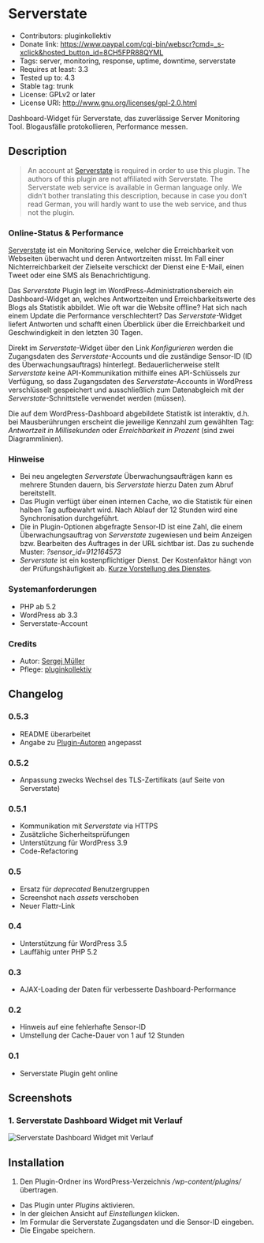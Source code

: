 # Serverstate #
* Contributors:      pluginkollektiv
* Donate link:       https://www.paypal.com/cgi-bin/webscr?cmd=_s-xclick&hosted_button_id=8CH5FPR88QYML
* Tags:              server, monitoring, response, uptime, downtime, serverstate
* Requires at least: 3.3
* Tested up to:      4.3
* Stable tag:        trunk
* License:           GPLv2 or later
* License URI:       http://www.gnu.org/licenses/gpl-2.0.html


Dashboard-Widget für Serverstate, das zuverlässige Server Monitoring Tool. Blogausfälle protokollieren, Performance messen.


## Description ##

> An account at [Serverstate](https://serverstate.de/ "Server Monitoring") is required in order to use this plugin. The authors of this plugin are not affiliated with Serverstate.
> The Serverstate web service is available in German language only. We didn’t bother translating this description, because in case you don’t read German, you will hardly want to use the web service, and thus not the plugin.

### Online-Status & Performance ###
[Serverstate](https://serverstate.de/ "Server Monitoring") ist ein Monitoring Service, welcher die Erreichbarkeit von Webseiten überwacht und deren Antwortzeiten misst. Im Fall einer Nichterreichbarkeit der Zielseite verschickt der Dienst eine E-Mail, einen Tweet oder eine SMS als Benachrichtigung.

Das *Serverstate* Plugin legt im WordPress-Administrationsbereich ein Dashboard-Widget an, welches Antwortzeiten und Erreichbarkeitswerte des Blogs als Statistik abbildet. Wie oft war die Website offline? Hat sich nach einem Update die Performance verschlechtert? Das *Serverstate*-Widget liefert Antworten und schafft einen Überblick über die Erreichbarkeit und Geschwindigkeit in den letzten 30 Tagen.

Direkt im *Serverstate*-Widget über den Link *Konfigurieren* werden die Zugangsdaten des *Serverstate*-Accounts und die zuständige Sensor-ID (ID des Überwachungsauftrags) hinterlegt. Bedauerlicherweise stellt *Serverstate* keine API-Kommunikation mithilfe eines API-Schlüssels zur Verfügung, so dass Zugangsdaten des *Serverstate*-Accounts in WordPress verschlüsselt gespeichert und ausschließlich zum Datenabgleich mit der *Serverstate*-Schnittstelle verwendet werden (müssen).

Die auf dem WordPress-Dashboard abgebildete Statistik ist interaktiv, d.h. bei Mausberührungen erscheint die jeweilige Kennzahl zum gewählten Tag: *Antwortzeit in Millisekunden* oder *Erreichbarkeit in Prozent* (sind zwei Diagrammlinien).


### Hinweise ###
* Bei neu angelegten *Serverstate* Überwachungsaufträgen kann es mehrere Stunden dauern, bis *Serverstate* hierzu Daten zum Abruf bereitstellt.
* Das Plugin verfügt über einen internen Cache, wo die Statistik für einen halben Tag aufbewahrt wird. Nach Ablauf der 12 Stunden wird eine Synchronisation durchgeführt.
* Die in Plugin-Optionen abgefragte Sensor-ID ist eine Zahl, die einem Überwachungsauftrag von *Serverstate* zugewiesen und beim Anzeigen bzw. Bearbeiten des Auftrages in der URL sichtbar ist. Das zu suchende Muster: *?sensor_id=912164573*
* *Serverstate* ist ein kostenpflichtiger Dienst. Der Kostenfaktor hängt von der Prüfungshäufigkeit ab. [Kurze Vorstellung des Dienstes](https://plus.google.com/110569673423509816572/posts/hWdRrhWyots).


### Systemanforderungen ###
* PHP ab 5.2
* WordPress ab 3.3
* Serverstate-Account


### Credits ###
* Autor: [Sergej Müller](https://sergejmueller.github.io/)
* Pflege: [pluginkollektiv](http://pluginkollektiv.org)


## Changelog ##
### 0.5.3 ###
* README überarbeitet
* Angabe zu [Plugin-Autoren](https://gist.github.com/glueckpress/f058c0ab973d45a72720) angepasst

### 0.5.2 ###
* Anpassung zwecks Wechsel des TLS-Zertifikats (auf Seite von Serverstate)

### 0.5.1 ###
* Kommunikation mit *Serverstate* via HTTPS
* Zusätzliche Sicherheitsprüfungen
* Unterstützung für WordPress 3.9
* Code-Refactoring

### 0.5 ###
* Ersatz für *deprecated* Benutzergruppen
* Screenshot nach *assets* verschoben
* Neuer Flattr-Link

### 0.4 ###
* Unterstützung für WordPress 3.5
* Lauffähig unter PHP 5.2

### 0.3 ###
* AJAX-Loading der Daten für verbesserte Dashboard-Performance

### 0.2 ###
* Hinweis auf eine fehlerhafte Sensor-ID
* Umstellung der Cache-Dauer von 1 auf 12 Stunden

### 0.1 ###
* Serverstate Plugin geht online


## Screenshots ##

### 1. Serverstate Dashboard Widget mit Verlauf ###
![Serverstate Dashboard Widget mit Verlauf](https://ps.w.org/serverstate/assets/screenshot-1.png)


## Installation ##
1. Den Plugin-Ordner ins WordPress-Verzeichnis */wp-content/plugins/* übertragen.
* Das Plugin unter *Plugins* aktivieren.
* In der gleichen Ansicht auf *Einstellungen* klicken.
* Im Formular die Serverstate Zugangsdaten und die Sensor-ID eingeben.
* Die Eingabe speichern.
